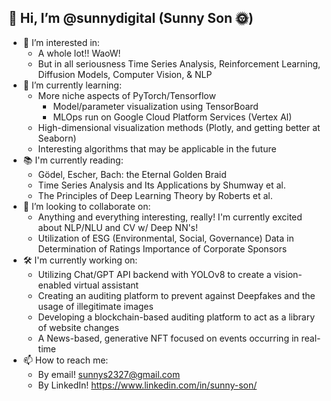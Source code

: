 ## 👋 Hi, I’m @sunnydigital (Sunny Son 🌞)
- 👀 I’m interested in:
    - A whole lot!! WaoW!
    - But in all seriousness Time Series Analysis, Reinforcement Learning, Diffusion Models, Computer Vision, & NLP
- 🌱 I’m currently learning:
    - More niche aspects of PyTorch/Tensorflow
        - Model/parameter visualization using TensorBoard
        - MLOps run on Google Cloud Platform Services (Vertex AI)
    - High-dimensional visualization methods (Plotly, and getting better at Seaborn)
    - Interesting algorithms that may be applicable in the future
- 📚 I'm currently reading:
    - Gödel, Escher, Bach: the Eternal Golden Braid
    - Time Series Analysis and Its Applications by Shumway et al.
    - The Principles of Deep Learning Theory by Roberts et al.
- 💞️ I’m looking to collaborate on:
    - Anything and everything interesting, really! I'm currently excited about NLP/NLU and CV w/ Deep NN's!
    - Utilization of ESG (Environmental, Social, Governance) Data in Determination of Ratings Importance of Corporate Sponsors
- 🛠️ I'm currently working on:
    - Utilizing Chat/GPT API backend with YOLOv8 to create a vision-enabled virtual assistant
    - Creating an auditing platform to prevent against Deepfakes and the usage of illegitimate images
    - Developing a blockchain-based auditing platform to act as a library of website changes
    - A News-based, generative NFT focused on events occurring in real-time
- 📫 How to reach me:
    - By email! sunnys2327@gmail.com
    - By LinkedIn! https://www.linkedin.com/in/sunny-son/
<!---
sunnydigital/sunnydigital is a ✨ special ✨ repository because its `README.md` (this file) appears on your GitHub profile.
You can click the Preview link to take a look at your changes.
--->
